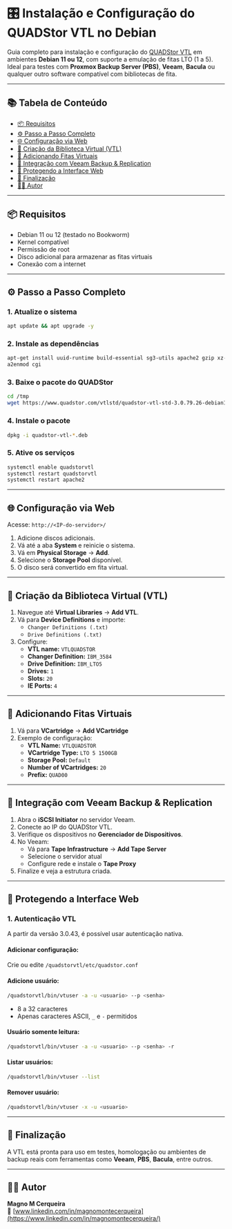 
# 🎛️ Instalação e Configuração do QUADStor VTL no Debian

Guia completo para instalação e configuração do [QUADStor VTL](http://quadstor.com) em ambientes **Debian 11 ou 12**, com suporte a emulação de fitas LTO (1 a 5). Ideal para testes com **Proxmox Backup Server (PBS)**, **Veeam**, **Bacula** ou qualquer outro software compatível com bibliotecas de fita.

---

## 📚 Tabela de Conteúdo

- [📦 Requisitos](#-requisitos)
- [⚙️ Passo a Passo Completo](#️-passo-a-passo-completo)
- [🌐 Configuração via Web](#-configuração-via-web)
- [🧱 Criação da Biblioteca Virtual (VTL)](#-criação-da-biblioteca-virtual-vtl)
- [💾 Adicionando Fitas Virtuais](#-adicionando-fitas-virtuais)
- [🔗 Integração com Veeam Backup & Replication](#-integração-com-veeam-backup--replication)
- [🔐 Protegendo a Interface Web](#-protegendo-a-interface-web)
- [🎉 Finalização](#-finalização)
- [👨‍💻 Autor](#-autor)

---

## 📦 Requisitos

- Debian 11 ou 12 (testado no Bookworm)
- Kernel compatível
- Permissão de root
- Disco adicional para armazenar as fitas virtuais
- Conexão com a internet

---

## ⚙️ Passo a Passo Completo

### 1. Atualize o sistema
```bash
apt update && apt upgrade -y
```

### 2. Instale as dependências
```bash
apt-get install uuid-runtime build-essential sg3-utils apache2 gzip xz-utils postgresql libpq-dev psmisc linux-headers-$(uname -r) -y
a2enmod cgi
```

### 3. Baixe o pacote do QUADStor
```bash
cd /tmp
wget https://www.quadstor.com/vtlstd/quadstor-vtl-std-3.0.79.26-debian12-x86_64.deb
```

### 4. Instale o pacote
```bash
dpkg -i quadstor-vtl-*.deb
```

### 5. Ative os serviços
```bash
systemctl enable quadstorvtl
systemctl restart quadstorvtl
systemctl restart apache2
```

---

## 🌐 Configuração via Web

Acesse: `http://<IP-do-servidor>/`

1. Adicione discos adicionais.
2. Vá até a aba **System** e reinicie o sistema.
3. Vá em **Physical Storage** → **Add**.
4. Selecione o **Storage Pool** disponível.
5. O disco será convertido em fita virtual.

---

## 🧱 Criação da Biblioteca Virtual (VTL)

1. Navegue até **Virtual Libraries** → **Add VTL**.
2. Vá para **Device Definitions** e importe:
   - `Changer Definitions (.txt)`
   - `Drive Definitions (.txt)`
3. Configure:
   - **VTL name:** `VTLQUADSTOR`
   - **Changer Definition:** `IBM_3584`
   - **Drive Definition:** `IBM_LTO5`
   - **Drives:** `1`
   - **Slots:** `20`
   - **IE Ports:** `4`

---

## 💾 Adicionando Fitas Virtuais

1. Vá para **VCartridge** → **Add VCartridge**
2. Exemplo de configuração:
   - **VTL Name:** `VTLQUADSTOR`
   - **VCartridge Type:** `LTO 5 1500GB`
   - **Storage Pool:** `Default`
   - **Number of VCartridges:** `20`
   - **Prefix:** `QUAD00`

---

## 🔗 Integração com Veeam Backup & Replication

1. Abra o **iSCSI Initiator** no servidor Veeam.
2. Conecte ao IP do QUADStor VTL.
3. Verifique os dispositivos no **Gerenciador de Dispositivos**.
4. No Veeam:
   - Vá para **Tape Infrastructure** → **Add Tape Server**
   - Selecione o servidor atual
   - Configure rede e instale o **Tape Proxy**
5. Finalize e veja a estrutura criada.

---

## 🔐 Protegendo a Interface Web

### 1. Autenticação VTL

A partir da versão 3.0.43, é possível usar autenticação nativa.

#### Adicionar configuração:
Crie ou edite `/quadstorvtl/etc/quadstor.conf`

#### Adicione usuário:
```bash
/quadstorvtl/bin/vtuser -a -u <usuario> --p <senha>
```

- 8 a 32 caracteres
- Apenas caracteres ASCII, `_` e `-` permitidos

#### Usuário somente leitura:
```bash
/quadstorvtl/bin/vtuser -a -u <usuario> --p <senha> -r
```

#### Listar usuários:
```bash
/quadstorvtl/bin/vtuser --list
```

#### Remover usuário:
```bash
/quadstorvtl/bin/vtuser -x -u <usuario>
```

---

## 🎉 Finalização

A VTL está pronta para uso em testes, homologação ou ambientes de backup reais com ferramentas como **Veeam**, **PBS**, **Bacula**, entre outros.

---

## 👨‍💻 Autor

**Magno M Cerqueira**  
🔗 [www.linkedin.com/in/magnomontecerqueira](https://www.linkedin.com/in/magnomontecerqueira/)

